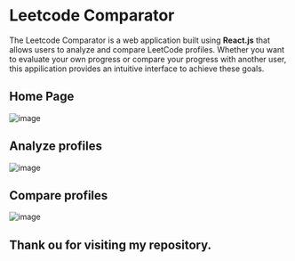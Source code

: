 # Leetcode Comparator

The Leetcode Comparator is a web application built using **React.js** that allows users to analyze and compare LeetCode profiles. Whether you want to evaluate your own progress or compare your progress with another user, this appilication provides an intuitive interface to achieve these goals.

## Home Page
![image](https://github.com/naveen5655/LeetCodeComparator/assets/89301294/dcbf158e-5b8f-42f2-973a-04485af626b2)

## Analyze profiles
![image](https://github.com/naveen5655/LeetCodeComparator/assets/89301294/d056aa45-6fe7-49ba-853d-b5fd39ef811a)

## Compare profiles
![image](https://github.com/naveen5655/LeetCodeComparator/assets/89301294/bae586cf-1055-472f-a843-b63e92606694)

## Thank ou for visiting my repository.
